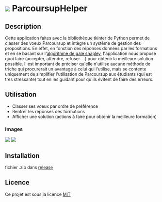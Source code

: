 # ![](http://i.imgur.com/smP8RoC.png) ParcoursupHelper 



## Description

Cette application faites avec la bibliothèque tkinter de Python permet de classer des voeux Parcoursup et intègre un système de gestion des propositions.
En effet, en fonction des réponses données par les formations et en se basant sur l'[algorithme de gale shapley](https://fr.wikipedia.org/wiki/Algorithme_de_Gale_et_Shapley), l'application nous propose quoi faire (accepter, attendre, refuser ...) pour obtenir la meilleure solution possible.
Il est important de préciser qu'elle n'utilise aucune méthode de triche qui procurerait un avantage à celui qui l'utilise, mais se contente uniquement de simplifier l'utilisation de Parcoursup aux étudiants (qui est très stressante) tout en les guidant pour qu'ils évitent de faire des erreurs. 

## Utilisation

- Classer ses voeux par ordre de préférence
- Rentrer les réponses des formations 
- Afficher une solution (actions à faire pour obtenir la meilleure formation)

### Images 

![](http://i.imgur.com/zOVHAnW.png)
![](http://i.imgur.com/JSkzLEH.png)

## Installation

fichier .zip dans [release](https://github.com/Ikseno/ParcoursupHelper/releases/tag/v1.0)

## Licence

Ce projet est sous la licence [MIT](https://github.com/Ikseno/ParcoursupHelper/LICENSE)
